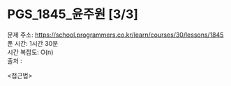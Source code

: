 # PGS_1845_윤주원 [3/3] </br>
문제 주소: https://school.programmers.co.kr/learn/courses/30/lessons/1845 </br>
푼 시간: 1시간 30분  </br>
시간 복잡도: O(n) </br>
출처 : 

<접근법>
```

```


```java

```
